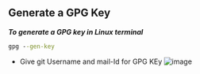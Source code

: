 Generate a GPG Key
---

***To generate a GPG key in Linux terminal***

```cmd
gpg --gen-key
```
* Give git Username and mail-Id for GPG KEy
![image](https://github.com/rio-ke/workman/assets/88568938/e8ee7a96-24b9-4226-baf2-e4af0230ac87)


